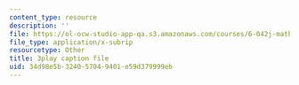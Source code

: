 ```yaml
---
content_type: resource
description: ''
file: https://ol-ocw-studio-app-qa.s3.amazonaws.com/courses/6-042j-mathematics-for-computer-science-spring-2015/34d98e5b324057049401e59d379999eb_GyFVgJZ0hIs.vtt
file_type: application/x-subrip
resourcetype: Other
title: 3play caption file
uid: 34d98e5b-3240-5704-9401-e59d379999eb
---
```

